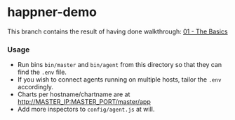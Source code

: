 # happner-demo

This branch contains the result of having done walkthrough: [01 - The Basics](https://github.com/happner/happner/blob/master/docs/walkthrough/the-basics.md)



### Usage

* Run bins `bin/master` and `bin/agent` from this directory so that they can find the `.env` file.
* If you wish to connect agents running on multiple hosts, tailor the `.env` accordingly.
* Charts per hostname/chartname are at [http://MASTER_IP:MASTER_PORT/master/app](http://127.0.0.1:50505/master/app)
* Add more inspectors to `config/agent.js` at will.
